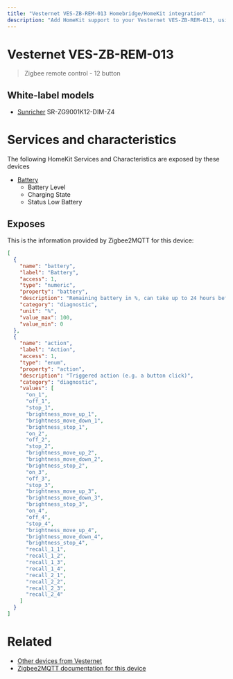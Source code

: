 ```yaml
---
title: "Vesternet VES-ZB-REM-013 Homebridge/HomeKit integration"
description: "Add HomeKit support to your Vesternet VES-ZB-REM-013, using Homebridge, Zigbee2MQTT and homebridge-z2m."
---
```

<!---
This file has been GENERATED using src/docgen/docgen.ts
DO NOT EDIT THIS FILE MANUALLY!
-->
# Vesternet VES-ZB-REM-013
> Zigbee remote control - 12 button


## White-label models
* [Sunricher](../index.md#sunricher) SR-ZG9001K12-DIM-Z4

# Services and characteristics
The following HomeKit Services and Characteristics are exposed by
these devices

* [Battery](../../battery.md)
  * Battery Level
  * Charging State
  * Status Low Battery



## Exposes

This is the information provided by Zigbee2MQTT for this device:

```json
[
  {
    "name": "battery",
    "label": "Battery",
    "access": 1,
    "type": "numeric",
    "property": "battery",
    "description": "Remaining battery in %, can take up to 24 hours before reported",
    "category": "diagnostic",
    "unit": "%",
    "value_max": 100,
    "value_min": 0
  },
  {
    "name": "action",
    "label": "Action",
    "access": 1,
    "type": "enum",
    "property": "action",
    "description": "Triggered action (e.g. a button click)",
    "category": "diagnostic",
    "values": [
      "on_1",
      "off_1",
      "stop_1",
      "brightness_move_up_1",
      "brightness_move_down_1",
      "brightness_stop_1",
      "on_2",
      "off_2",
      "stop_2",
      "brightness_move_up_2",
      "brightness_move_down_2",
      "brightness_stop_2",
      "on_3",
      "off_3",
      "stop_3",
      "brightness_move_up_3",
      "brightness_move_down_3",
      "brightness_stop_3",
      "on_4",
      "off_4",
      "stop_4",
      "brightness_move_up_4",
      "brightness_move_down_4",
      "brightness_stop_4",
      "recall_1_1",
      "recall_1_2",
      "recall_1_3",
      "recall_1_4",
      "recall_2_1",
      "recall_2_2",
      "recall_2_3",
      "recall_2_4"
    ]
  }
]
```

# Related
* [Other devices from Vesternet](../index.md#vesternet)
* [Zigbee2MQTT documentation for this device](https://www.zigbee2mqtt.io/devices/VES-ZB-REM-013.html)